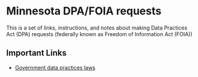 # Minnesota DPA/FOIA requests

This is a set of links, instructions, and notes about making Data Practices Act (DPA) requests (federally known as Freedom of Information Act (FOIA))

## Important Links

* [Government data practices laws](https://revisor.mn.gov/statutes/?id=13)